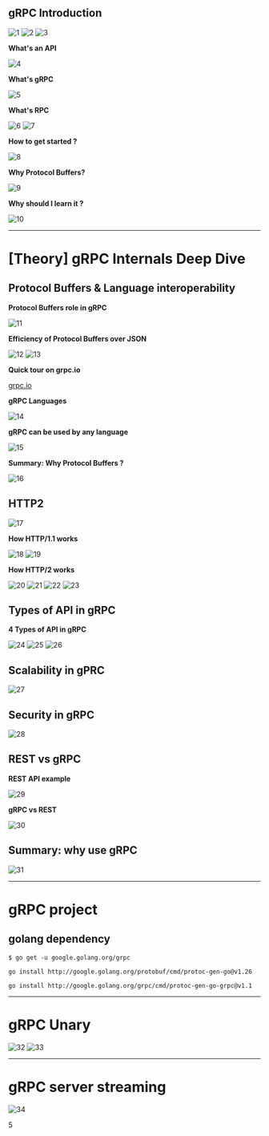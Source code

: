 
## gRPC Introduction 

![1](./images/1.png)
![2](./images/2.png)
![3](./images/3.png)

**What's an API**

![4](./images/4.png)

**What's gRPC**

![5](./images/5.png)

**What's RPC**

![6](./images/6.png)
![7](./images/7.png)

**How to get started ?**

![8](./images/8.png)

**Why Protocol Buffers?**

![9](./images/9.png)

**Why should I learn it ?**

![10](./images/10.png)

-----------------------

# [Theory] gRPC Internals Deep Dive

## Protocol Buffers & Language interoperability

**Protocol Buffers role in gRPC**

![11](./images/11.png)

**Efficiency of Protocol Buffers over JSON**

![12](./images/12.png)
![13](./images/13.png)

**Quick tour on grpc.io**

[grpc.io](https://grpc.io/)

**gRPC Languages**

![14](./images/14.png)

**gRPC can be used by any language**

![15](./images/15.png)

**Summary: Why Protocol Buffers ?**

![16](./images/16.png)

## HTTP2

![17](./images/17.png)

**How HTTP/1.1 works**

![18](./images/18.png)
![19](./images/19.png)

**How HTTP/2 works**

![20](./images/20.png)
![21](./images/21.png)
![22](./images/22.png)
![23](./images/23.png)

## Types of API in gRPC 

**4 Types of API in gRPC**

![24](./images/24.png)
![25](./images/25.png)
![26](./images/26.png)

## Scalability in gPRC

![27](./images/27.png)

## Security in gRPC

![28](./images/28.png)

## REST vs gRPC

**REST API example**

![29](./images/29.png)

**gRPC vs REST**

![30](./images/30.png)

## Summary: why use gRPC

![31](./images/31.png)

----------------------------------
# gRPC project

## golang dependency

`$ go get -u google.golang.org/grpc`

`go install http://google.golang.org/protobuf/cmd/protoc-gen-go@v1.26`

`go install http://google.golang.org/grpc/cmd/protoc-gen-go-grpc@v1.1`

---------------------

# gRPC Unary

![32](./images/32.png)
![33](./images/33.png)

-----------------------

# gRPC server streaming

![34](./images/34.png)

5